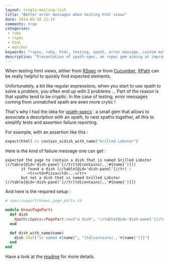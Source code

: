 ```yaml
---
layout: single-mailing-list
title: "Better error messages when testing html views"
date: 2014-05-18 21:14
comments: true
categories:
 - ruby
 - rspec
 - html
 - matcher
keywords: "rspec, ruby, html, testing, xpath, error message, custom matchers"
description: "Presentation of xpath-spec, an rspec gem aiming at improving error messages when testing html views with xpath"
---
```

When testing html views, either from [RSpec](http://rspec.info/) or from [Cucumber](http://rspec.info/), [XPath](http://fr.wikipedia.org/wiki/XPath) can be really helpful to quickly find expected elements.

Unfortunately, a bit like regular expressions, when you start to use xpath to solve a problem, you often end up with 2 problems ... Part of the reason is that xpaths tend to be cryptic. In the case of testing, error messages coming from unmatched xpath are even more crytic !

That's why I had the idea for [xpath-specs](https://github.com/philou/xpath-specs) : a small gem that allows to associate a description with an xpath, to nest xpaths together, all this to simplify tests and assertion failure reporting.

For example, with an assertion like this :

```ruby
expect(html).to contain_a(dish_with_name("Grilled Lobster")
```

Here is the kind of failure message one can get :

```
expected the page to contain a dish that is named Grilled Lobster (//table[@id='dish-panel']//tr[td[contains(.,'#{name}')]])
       it found a dish (//table[@id='dish-panel']//tr) :
          <tr><td>Pizza</td>...</tr>
       but not a dish that is named Grilled Lobster (//table[@id='dish-panel']//tr[td[contains(.,'#{name}')]])
```

And here is the required setup :

```ruby
# spec/support/knows_page_parts.rb

module KnowsPageParts
  def dish
    Xpath::Specs::PagePart.new("a dish", "//table[@id='dish-panel']//tr")
  end

  def dish_with_name(name)
    dish.that("is named #{name}", "[td[contains(.,'#{name}')]]")
  end
end

```

Have a look at the [readme](https://github.com/philou/xpath-specs) for more details.
